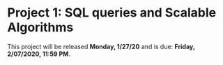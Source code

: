 # Project 1: SQL queries and Scalable Algorithms

This project will be released **Monday, 1/27/20** and is due: **Friday, 2/07/2020, 11:59 PM**.
